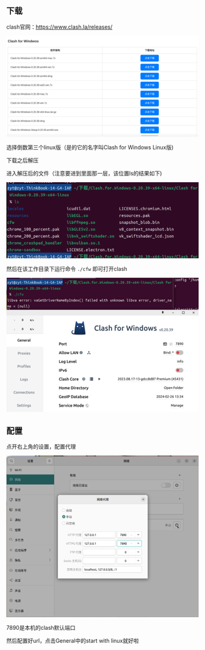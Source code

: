 
## 下载

clash官网：https://www.clash.la/releases/

![1708925903673](image/Clash/1708925903673.png)

选择倒数第三个linux版（是的它的名字叫Clash for Windows Linux版)

下载之后解压

进入解压后的文件（注意要进到里面那一层，该位置ls的结果如下)

![1708926108499](image/Clash/1708926108499.png)

然后在该工作目录下运行命令  `./cfw` 即可打开clash

![1708925791325](image/Clash/1708925791325.png)


## 配置

点开右上角的设置，配置代理

![1708947944761](image/Clash/1708947944761.png)

7890是本机的clash默认端口

然后配置好url，点击General中的start with linux就好啦
